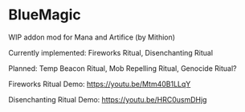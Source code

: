 # BlueMagic

WIP addon mod for Mana and Artifice (by Mithion)



Currently implemented: Fireworks Ritual, Disenchanting Ritual

Planned: Temp Beacon Ritual, Mob Repelling Ritual, Genocide Ritual?



Fireworks Ritual Demo: https://youtu.be/Mtm40B1LLqY

Disenchanting Ritual Demo: https://youtu.be/HRC0usmDHjg
